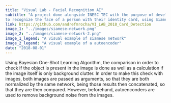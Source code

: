 ```yaml
---
title: "Visual Lab - Facial Recognition AI"
subtitle: "A project done alongside INESC TEC with the purpose of developing facial recognition software in order
to recognize the face of a person with their identity card, using Siamese Twins Neural Networks."
link: https://github.com/andrefmrocha/VI_LAB_2018_Card_Detection
image_1: "../images/siamese-network.png"
image_2: "../images/siamese-network-2.png"
image_1_legend: "A visual example of siamese network"
image_2_legend: "A visual example of a autoencoder"
date: "2018-08-01"
---
```


Using Bayesian One-Shot Learning Algorithm, the comparison in order to check if the object is present in the image is done as well as a calculation if the image itself is only background clutter. In order to make this check with images, both images are passed as arguments, so that they are both normalized by the same network, being those results then concatenated, so that they are then compared. 
However, beforehand, autoenconders are used to remove background noise from the images.
